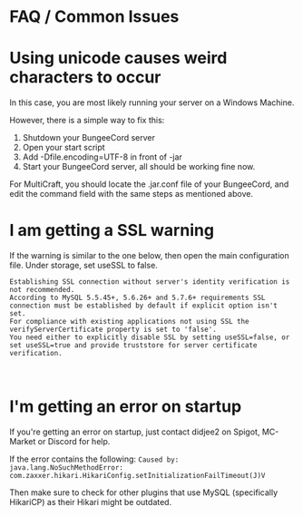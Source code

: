 # FAQ / Common Issues

# Using unicode causes weird characters to occur

In this case, you are most likely running your server on a Windows Machine.

However, there is a simple way to fix this:
1. Shutdown your BungeeCord server
1. Open your start script
1. Add -Dfile.encoding=UTF-8 in front of -jar
1. Start your BungeeCord server, all should be working fine now.

For MultiCraft, you should locate the .jar.conf file of your BungeeCord, and edit the command field with the same steps as mentioned above.
# I am getting a SSL warning

If the warning is similar to the one below, then open the main configuration file. Under storage, set useSSL to false.

```
Establishing SSL connection without server's identity verification is not recommended.
According to MySQL 5.5.45+, 5.6.26+ and 5.7.6+ requirements SSL connection must be established by default if explicit option isn't set.
For compliance with existing applications not using SSL the verifyServerCertificate property is set to 'false'.
You need either to explicitly disable SSL by setting useSSL=false, or set useSSL=true and provide truststore for server certificate verification.
```
​
# I'm getting an error on startup
If you're getting an error on startup, just contact didjee2 on Spigot, MC-Market or Discord for help.

If the error contains the following:
`Caused by: java.lang.NoSuchMethodError: com.zaxxer.hikari.HikariConfig.setInitializationFailTimeout(J)V`

Then make sure to check for other plugins that use MySQL (specifically HikariCP) as their Hikari might be outdated.